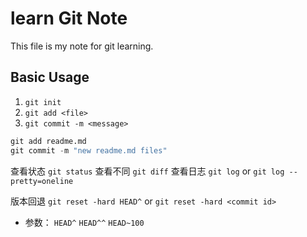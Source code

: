# learn Git Note

This file is my note for git learning.

## Basic Usage

1. `git init`
2. `git add <file>`
3. `git commit -m <message>`

```python
git add readme.md
git commit -m "new readme.md files"
```

查看状态 `git status`
查看不同 `git diff`
查看日志 `git log` or `git log --pretty=oneline`

版本回退 `git reset -hard HEAD^` or `git reset -hard <commit id>`
   - 参数： `HEAD^` `HEAD^^` `HEAD~100`
